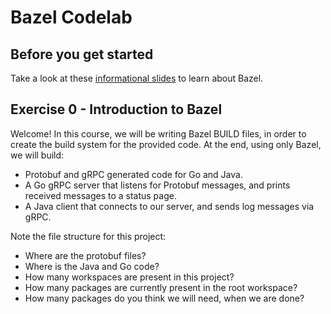 # Bazel Codelab

## Before you get started
Take a look at these [informational slides](https://docs.google.com/presentation/d/1N1hwmWBn1buu6QM-iPyWnce09u5gA6qckhNWVKnFibU/edit?usp=sharing&resourcekey=0-ReNkM3KNxRsh0Erzl9vagw) to learn about Bazel.

## Exercise 0 - Introduction to Bazel
Welcome! In this course, we will be writing Bazel BUILD files, in order to create the build system for the provided code. At the end, using only Bazel, we will build:
* Protobuf and gRPC generated code for Go and Java.
* A Go gRPC server that listens for Protobuf messages, and prints received messages to a status page.
* A Java client that connects to our server, and sends log messages via gRPC.

Note the file structure for this project:
* Where are the protobuf files?
* Where is the Java and Go code?
* How many workspaces are present in this project?
* How many packages are currently present in the root workspace?
* How many packages do you think we will need, when we are done?

